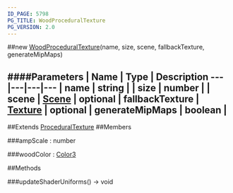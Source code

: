 ```yaml
---
ID_PAGE: 5798
PG_TITLE: WoodProceduralTexture
PG_VERSION: 2.0
---
```

##new [WoodProceduralTexture](page.php?p=5798)(name, size, scene, fallbackTexture, generateMipMaps)

####Parameters
 | Name | Type | Description
---|---|---|---
 | name | string | 
 | size | number | 
 | scene | [Scene](page.php?p=5725) | 
optional | fallbackTexture | [Texture](page.php?p=5790) | 
optional | generateMipMaps | boolean | 
---

##Extends [ProceduralTexture](page.php?p=5796)
##Members

###ampScale : number


###woodColor : [Color3](page.php?p=5805)




##Methods

###updateShaderUniforms() &rarr; void

